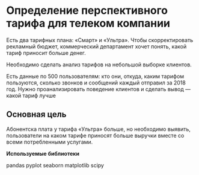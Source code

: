 # Определение перспективного тарифа для телеком компании

Есть два тарифных плана: «Смарт» и «Ультра». Чтобы скорректировать рекламный бюджет, коммерческий департамент хочет понять, какой тариф приносит больше денег.

Необходимо сделать анализ тарифов на небольшой выборке клиентов.

Есть данные по 500 пользователям: кто они, откуда, каким тарифом пользуются, сколько звонков и сообщений каждый отправил за 2018 год. Нужно проанализировать поведение клиентов и сделать вывод — какой тариф лучше

## Основная цель

Абонентска плата у тарифа «Ультра» больше, но необходимо выявить, пользователи на каком тарифе приносят больше выручки вместе со всеми потребленными услугами.



**Используемые библиотеки**

pandas 
pyplot 
seaborn
matplotlib 
scipy

